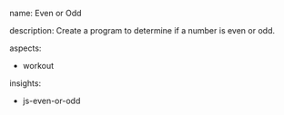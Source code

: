 name: Even or Odd

description: Create a program to determine if a number is even or odd.

aspects:
  - workout

insights:
  - js-even-or-odd
